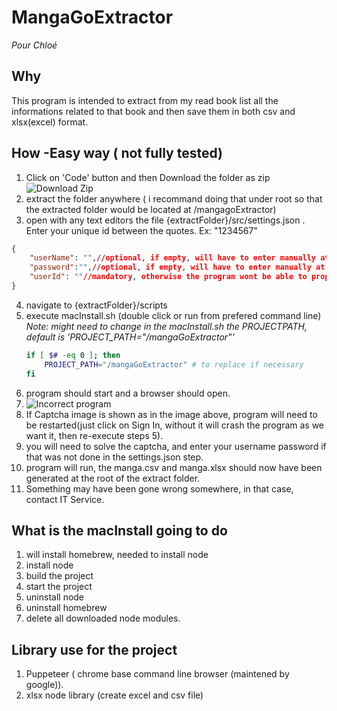# MangaGoExtractor

*Pour Chloé*

## Why
This program is intended to extract from my read book list all the informations related to that book and then save them in both csv and xlsx(excel) format.

## How -Easy way ( not fully tested)

1. Click on 'Code' button and then Download the folder as zip
![Download Zip](https://github.com/NicolasAfou/MangaGoExtractor/blob/master/Docs/downloadZip.png)
2. extract the folder anywhere ( i recommand doing that under root so that the extracted folder would be located at /mangagoExtractor)
3. open with any text editors the file {extractFolder}/src/settings.json . Enter your unique id between the quotes. Ex: "1234567"

```json
{
    "userName": "",//optional, if empty, will have to enter manually at launch time
    "password":"",//optional, if empty, will have to enter manually at launch time
    "userId": ""//mandatory, otherwise the program wont be able to properly navigate on the website, can be found in profile settings 'Unique id'
}
```
4. navigate to {extractFolder}/scripts
5. execute macInstall.sh (double click or run from prefered command line)
    *Note: might need to change in the macInstall.sh the PROJECTPATH, default is 'PROJECT_PATH="/mangaGoExtractor"'*
    ```sh
    if [ $# -eq 0 ]; then
        PROJECT_PATH="/mangaGoExtractor" # to replace if necessary
    fi
    ```
6. program should start and a browser should open.
7. ![Incorrect program](https://github.com/NicolasAfou/MangaGoExtractor/blob/master/Docs/NeedToRestart.png)
8. If Captcha image is shown as in the image above, program will need to be restarted(just click on Sign In, without it will crash the program as we want it, then re-execute steps 5).
9. you will need to solve the captcha, and enter your username password if that was not done in the settings.json step.
10. program will run, the manga.csv and manga.xlsx should now have been generated at the root of the extract folder.
11. Something may have been gone wrong somewhere, in that case, contact IT Service.


## What is the macInstall going to do

1. will install homebrew, needed to install node
2. install node
3. build the project
4. start the project
5. uninstall node
6. uninstall homebrew
7. delete all downloaded node modules.

## Library use for the project

1. Puppeteer ( chrome base command line browser (maintened by google)).
2. xlsx node library (create excel and csv file)

